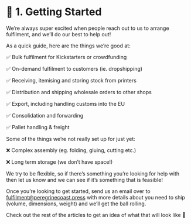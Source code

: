 # 🙌 1. Getting Started

We’re always super excited when people reach out to us to arrange fulfilment, and we’ll do our best to help out!

As a quick guide, here are the things we’re good at:

✅ Bulk fulfilment for Kickstarters or crowdfunding

✅ On-demand fulfilment to customers (ie. dropshipping)

✅ Receiving, itemising and storing stock from printers

✅ Distribution and shipping wholesale orders to other shops

✅ Export, including handling customs into the EU

✅ Consolidation and forwarding

✅ Pallet handling & freight

Some of the things we’re not really set up for just yet:

❌ Complex assembly (eg. folding, gluing, cutting etc.)

❌ Long term storage (we don’t have space!)

We try to be flexible, so if there’s something you’re looking for help with then let us know and we can see if it’s something that is feasible!

Once you’re looking to get started, send us an email over to fulfilment@peregrinecoast.press with more details about you need to ship (volume, dimensions, weight) and we’ll get the ball rolling.

Check out the rest of the articles to get an idea of what that will look like 🙂
